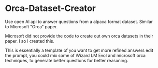 # Orca-Dataset-Creator
Use open AI api to answer questions from a alpaca format dataset. Similar to Microsoft "Orca" paper.


Microsoft did not provide the code to create out own orca datasets in their paper. I so I created this.

This is essentially a template of you want to get more refined answers edit the prompt, you could mix some of Wizard LM Evol and microsoft orca techniques, to generate better questions for better reasoning.
